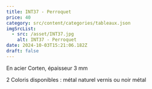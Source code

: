 ```yaml
---
title: INT37 - Perroquet
price: 40
category: src/content/categories/tableaux.json
imgSrcList:
  - src: /asset/INT37.jpg
    alt: INT37 - Perroquet
date: 2024-10-03T15:21:06.182Z
draft: false
---
```


En acier Corten, épaisseur 3 mm

2 Coloris disponibles : métal naturel vernis ou noir métal
